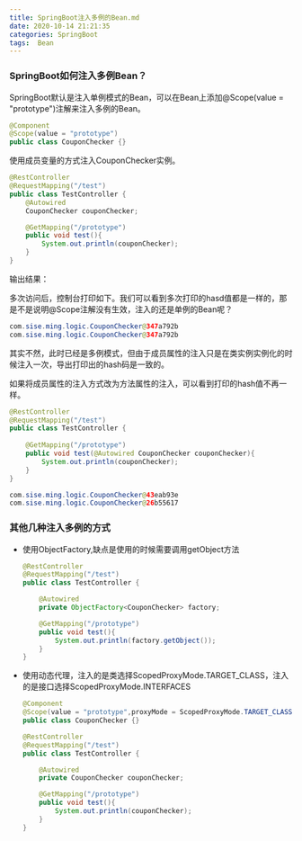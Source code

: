 ```yaml
---
title: SpringBoot注入多例的Bean.md
date: 2020-10-14 21:21:35
categories: SpringBoot
tags:  Bean
---
```


### SpringBoot如何注入多例Bean？

SpringBoot默认是注入单例模式的Bean，可以在Bean上添加@Scope(value = "prototype")注解来注入多例的Bean。

```java
@Component
@Scope(value = "prototype")
public class CouponChecker {}
```

使用成员变量的方式注入CouponChecker实例。

```java
@RestController
@RequestMapping("/test")
public class TestController {
    @Autowired
    CouponChecker couponChecker;

    @GetMapping("/prototype")
    public void test(){
        System.out.println(couponChecker);
    }
}
```

输出结果：

多次访问后，控制台打印如下。我们可以看到多次打印的hasd值都是一样的，那是不是说明@Scope注解没有生效，注入的还是单例的Bean呢？

```java
com.sise.ming.logic.CouponChecker@347a792b
com.sise.ming.logic.CouponChecker@347a792b
```

其实不然，此时已经是多例模式，但由于成员属性的注入只是在类实例实例化的时候注入一次，导出打印出的hash码是一致的。

如果将成员属性的注入方式改为方法属性的注入，可以看到打印的hash值不再一样。

```java
@RestController
@RequestMapping("/test")
public class TestController {
    
    @GetMapping("/prototype")
    public void test(@Autowired CouponChecker couponChecker){
        System.out.println(couponChecker);
    }
}
```

```java
com.sise.ming.logic.CouponChecker@43eab93e
com.sise.ming.logic.CouponChecker@26b55617
```



### 其他几种注入多例的方式

* 使用ObjectFactory<T>,缺点是使用的时候需要调用getObject方法

  ```java
  @RestController
  @RequestMapping("/test")
  public class TestController {
  
      @Autowired
      private ObjectFactory<CouponChecker> factory;
  
      @GetMapping("/prototype")
      public void test(){
          System.out.println(factory.getObject());
      }
  }
  
  ```

* 使用动态代理，注入的是类选择ScopedProxyMode.TARGET_CLASS，注入的是接口选择ScopedProxyMode.INTERFACES

  ```java
  @Component
  @Scope(value = "prototype",proxyMode = ScopedProxyMode.TARGET_CLASS)
  public class CouponChecker {}
  ```

  ```java
  @RestController
  @RequestMapping("/test")
  public class TestController {
  
      @Autowired
      private CouponChecker couponChecker;
  
      @GetMapping("/prototype")
      public void test(){
          System.out.println(couponChecker);
      }
  }
  ```

  

